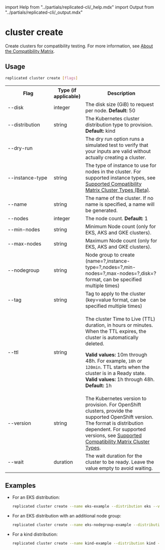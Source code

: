 import Help from "../partials/replicated-cli/_help.mdx"
import Output from "../partials/replicated-cli/_output.mdx"

# cluster create

Create clusters for compatibility testing. For more information, see [About the Compatibility Matrix](/vendor/testing-about).

## Usage
```bash
replicated cluster create [flags]
```

<table>
  <tr>
    <th width="30%">Flag</th>
    <th width="20%">Type (if applicable)</th>
    <th width="50%">Description</th>
  </tr>
  <Help/>
  <tr>
    <td>--disk</td>
    <td>integer</td>
    <td>The disk size (GiB) to request per node. <strong>Default:</strong> 50</td>
  </tr>
  <tr>
    <td>--distribution</td>
    <td>string</td>
    <td>The Kubernetes cluster distribution type to provision. <strong>Default:</strong> kind</td>
  </tr>
  <tr>
    <td>--dry-run</td>
    <td></td>
    <td>The dry run option runs a simulated test to verify that your inputs are valid without actually creating a cluster.</td>
  </tr>
  <tr>
    <td>--instance-type</td>
    <td>string</td>
    <td>The type of instance to use for nodes in the cluster. For supported instance types, see <a href="/vendor/testing-supported-clusters">Supported Compatibility Matrix Cluster Types (Beta)</a>.</td>
  </tr>
  <tr>
    <td>--name</td>
    <td>string</td>
    <td>The name of the cluster. If no name is specified, a name will be generated.</td>
  </tr>
  <tr>
    <td>--nodes</td>
    <td>integer</td>
    <td>The node count. <strong>Default:</strong> 1</td>
  </tr>
  <tr>
    <td>--min-nodes</td>
    <td>string</td>
    <td>Minimum Node count (only for EKS, AKS and GKE clusters).</td>
  </tr>
  <tr>
    <td>--max-nodes</td>
    <td>string</td>
    <td>Maximum Node count (only for EKS, AKS and GKE clusters).</td>
  </tr>
  <tr>
    <td>--nodegroup</td>
    <td>string</td>
    <td>Node group to create (name=?,instance-type=?,nodes=?,min-nodes=?,max-nodes=?,disk=? format, can be specified multiple times)</td>
  </tr>
  <Output/>
  <tr>
    <td>--tag</td>
    <td>string</td>
    <td>Tag to apply to the cluster (key=value format, can be specified multiple times)</td>
  </tr>
  <tr>
    <td>--ttl</td>
    <td>string</td>
    <td><p>The cluster Time to Live (TTL) duration, in hours or minutes. When the TTL expires, the cluster is automatically deleted.</p><p> <strong>Valid values:</strong> 10m through 48h. For example, <code>10h</code> or <code>120min</code>.  TTL starts when the cluster is in a Ready state. <strong>Valid values:</strong> 1h through 48h. <strong>Default:</strong> 1h</p></td>
  </tr>
  <tr>
    <td>--version</td>
    <td>string</td>
    <td>The Kubernetes version to provision. For OpenShift clusters, provide the supported OpenShift version. The format is distribution dependent. For supported versions, see <a href="/vendor/testing-supported-clusters">Supported Compatibility Matrix Cluster Types</a>.</td>
  </tr>
  <tr>
    <td>--wait</td>
    <td>duration</td>
    <td>The wait duration for the cluster to be ready. Leave the value empty to avoid waiting.</td>
  </tr>
</table>

## Examples

- For an EKS distribution:

  ```bash
  replicated cluster create --name eks-example --distribution eks --version 1.27 --node-count 3 --instance-type m6i.large
  ```

- For an EKS distribution with an additional node group:

  ```bash
  replicated cluster create --name eks-nodegroup-example --distribution eks --instance-type m6i.large --nodes 1 --nodegroup name=arm,instance-type=m7g.large,nodes=1,disk=50
  ```

- For a kind distribution:

  ```bash
  replicated cluster create --name kind-example --distribution kind --version 1.25.2 --disk 100 --instance-type r1.small
  ```
